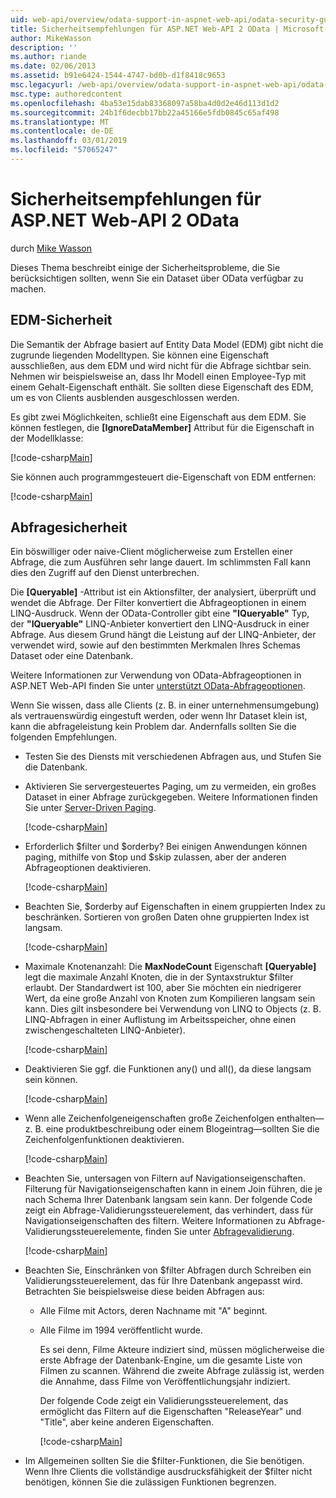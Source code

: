 ```yaml
---
uid: web-api/overview/odata-support-in-aspnet-web-api/odata-security-guidance
title: Sicherheitsempfehlungen für ASP.NET Web-API 2 OData | Microsoft-Dokumentation
author: MikeWasson
description: ''
ms.author: riande
ms.date: 02/06/2013
ms.assetid: b91e6424-1544-4747-bd0b-d1f8418c9653
msc.legacyurl: /web-api/overview/odata-support-in-aspnet-web-api/odata-security-guidance
msc.type: authoredcontent
ms.openlocfilehash: 4ba53e15dab83368097a58ba4d0d2e46d113d1d2
ms.sourcegitcommit: 24b1f6decbb17bb22a45166e5fdb0845c65af498
ms.translationtype: MT
ms.contentlocale: de-DE
ms.lasthandoff: 03/01/2019
ms.locfileid: "57065247"
---
```

<a name="security-guidance-for-aspnet-web-api-2-odata"></a>Sicherheitsempfehlungen für ASP.NET Web-API 2 OData
====================
durch [Mike Wasson](https://github.com/MikeWasson)

Dieses Thema beschreibt einige der Sicherheitsprobleme, die Sie berücksichtigen sollten, wenn Sie ein Dataset über OData verfügbar zu machen.

## <a name="edm-security"></a>EDM-Sicherheit

Die Semantik der Abfrage basiert auf Entity Data Model (EDM) gibt nicht die zugrunde liegenden Modelltypen. Sie können eine Eigenschaft ausschließen, aus dem EDM und wird nicht für die Abfrage sichtbar sein. Nehmen wir beispielsweise an, dass Ihr Modell einen Employee-Typ mit einem Gehalt-Eigenschaft enthält. Sie sollten diese Eigenschaft des EDM, um es von Clients ausblenden ausgeschlossen werden.

Es gibt zwei Möglichkeiten, schließt eine Eigenschaft aus dem EDM. Sie können festlegen, die **[IgnoreDataMember]** Attribut für die Eigenschaft in der Modellklasse:

[!code-csharp[Main](odata-security-guidance/samples/sample1.cs)]

Sie können auch programmgesteuert die-Eigenschaft von EDM entfernen:

[!code-csharp[Main](odata-security-guidance/samples/sample2.cs)]

## <a name="query-security"></a>Abfragesicherheit

Ein böswilliger oder naive-Client möglicherweise zum Erstellen einer Abfrage, die zum Ausführen sehr lange dauert. Im schlimmsten Fall kann dies den Zugriff auf den Dienst unterbrechen.

Die **[Queryable]** -Attribut ist ein Aktionsfilter, der analysiert, überprüft und wendet die Abfrage. Der Filter konvertiert die Abfrageoptionen in einem LINQ-Ausdruck. Wenn der OData-Controller gibt eine **"IQueryable"** Typ, der **"IQueryable"** LINQ-Anbieter konvertiert den LINQ-Ausdruck in einer Abfrage. Aus diesem Grund hängt die Leistung auf der LINQ-Anbieter, der verwendet wird, sowie auf den bestimmten Merkmalen Ihres Schemas Dataset oder eine Datenbank.

Weitere Informationen zur Verwendung von OData-Abfrageoptionen in ASP.NET Web-API finden Sie unter [unterstützt OData-Abfrageoptionen](supporting-odata-query-options.md).

Wenn Sie wissen, dass alle Clients (z. B. in einer unternehmensumgebung) als vertrauenswürdig eingestuft werden, oder wenn Ihr Dataset klein ist, kann die abfrageleistung kein Problem dar. Andernfalls sollten Sie die folgenden Empfehlungen.

- Testen Sie des Diensts mit verschiedenen Abfragen aus, und Stufen Sie die Datenbank.
- Aktivieren Sie servergesteuertes Paging, um zu vermeiden, ein großes Dataset in einer Abfrage zurückgegeben. Weitere Informationen finden Sie unter [Server-Driven Paging](supporting-odata-query-options.md#server-paging). 

    [!code-csharp[Main](odata-security-guidance/samples/sample3.cs)]
- Erforderlich $filter und $orderby? Bei einigen Anwendungen können paging, mithilfe von $top und $skip zulassen, aber der anderen Abfrageoptionen deaktivieren. 

    [!code-csharp[Main](odata-security-guidance/samples/sample4.cs)]
- Beachten Sie, $orderby auf Eigenschaften in einem gruppierten Index zu beschränken. Sortieren von großen Daten ohne gruppierten Index ist langsam. 

    [!code-csharp[Main](odata-security-guidance/samples/sample5.cs)]
- Maximale Knotenanzahl: Die **MaxNodeCount** Eigenschaft **[Queryable]** legt die maximale Anzahl Knoten, die in der Syntaxstruktur $filter erlaubt. Der Standardwert ist 100, aber Sie möchten ein niedrigerer Wert, da eine große Anzahl von Knoten zum Kompilieren langsam sein kann. Dies gilt insbesondere bei Verwendung von LINQ to Objects (z. B. LINQ-Abfragen in einer Auflistung im Arbeitsspeicher, ohne einen zwischengeschalteten LINQ-Anbieter). 

    [!code-csharp[Main](odata-security-guidance/samples/sample6.cs)]
- Deaktivieren Sie ggf. die Funktionen any() und all(), da diese langsam sein können. 

    [!code-csharp[Main](odata-security-guidance/samples/sample7.cs)]
- Wenn alle Zeichenfolgeneigenschaften große Zeichenfolgen enthalten&#8212;z. B. eine produktbeschreibung oder einem Blogeintrag&#8212;sollten Sie die Zeichenfolgenfunktionen deaktivieren. 

    [!code-csharp[Main](odata-security-guidance/samples/sample8.cs)]
- Beachten Sie, untersagen von Filtern auf Navigationseigenschaften. Filterung für Navigationseigenschaften kann in einem Join führen, die je nach Schema Ihrer Datenbank langsam sein kann. Der folgende Code zeigt ein Abfrage-Validierungssteuerelement, das verhindert, dass für Navigationseigenschaften des filtern. Weitere Informationen zu Abfrage-Validierungssteuerelemente, finden Sie unter [Abfragevalidierung](supporting-odata-query-options.md#query-validation). 

    [!code-csharp[Main](odata-security-guidance/samples/sample9.cs)]
- Beachten Sie, Einschränken von $filter Abfragen durch Schreiben ein Validierungssteuerelement, das für Ihre Datenbank angepasst wird. Betrachten Sie beispielsweise diese beiden Abfragen aus: 

  - Alle Filme mit Actors, deren Nachname mit "A" beginnt.
  - Alle Filme im 1994 veröffentlicht wurde.

    Es sei denn, Filme Akteure indiziert sind, müssen möglicherweise die erste Abfrage der Datenbank-Engine, um die gesamte Liste von Filmen zu scannen. Während die zweite Abfrage zulässig ist, werden die Annahme, dass Filme von Veröffentlichungsjahr indiziert.

    Der folgende Code zeigt ein Validierungssteuerelement, das ermöglicht das Filtern auf die Eigenschaften "ReleaseYear" und "Title", aber keine anderen Eigenschaften.

    [!code-csharp[Main](odata-security-guidance/samples/sample10.cs)]
- Im Allgemeinen sollten Sie die $filter-Funktionen, die Sie benötigen. Wenn Ihre Clients die vollständige ausdrucksfähigkeit der $filter nicht benötigen, können Sie die zulässigen Funktionen begrenzen.
